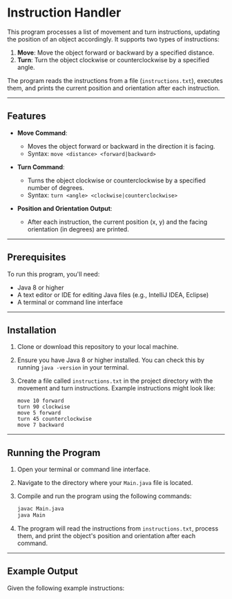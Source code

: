 # Instruction Handler

This program processes a list of movement and turn instructions, updating the position of an object accordingly. It supports two types of instructions:

1. **Move**: Move the object forward or backward by a specified distance.
2. **Turn**: Turn the object clockwise or counterclockwise by a specified angle.

The program reads the instructions from a file (`instructions.txt`), executes them, and prints the current position and orientation after each instruction.

---

## Features

- **Move Command**:
    - Moves the object forward or backward in the direction it is facing.
    - Syntax: `move <distance> <forward|backward>`

- **Turn Command**:
    - Turns the object clockwise or counterclockwise by a specified number of degrees.
    - Syntax: `turn <angle> <clockwise|counterclockwise>`

- **Position and Orientation Output**:
    - After each instruction, the current position (x, y) and the facing orientation (in degrees) are printed.

---

## Prerequisites

To run this program, you'll need:

- Java 8 or higher
- A text editor or IDE for editing Java files (e.g., IntelliJ IDEA, Eclipse)
- A terminal or command line interface

---

## Installation

1. Clone or download this repository to your local machine.
2. Ensure you have Java 8 or higher installed. You can check this by running `java -version` in your terminal.
3. Create a file called `instructions.txt` in the project directory with the movement and turn instructions. Example instructions might look like:

    ```
    move 10 forward
    turn 90 clockwise
    move 5 forward
    turn 45 counterclockwise
    move 7 backward
    ```

---

## Running the Program

1. Open your terminal or command line interface.
2. Navigate to the directory where your `Main.java` file is located.
3. Compile and run the program using the following commands:

    ```bash
    javac Main.java
    java Main
    ```

4. The program will read the instructions from `instructions.txt`, process them, and print the object's position and orientation after each command.

---

## Example Output

Given the following example instructions:

